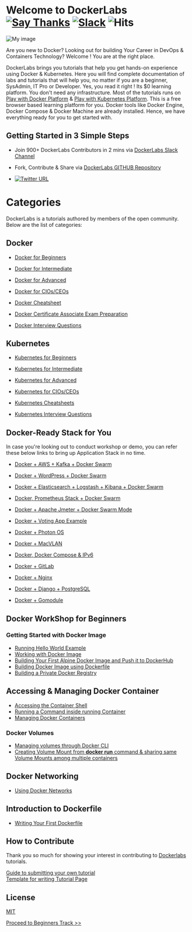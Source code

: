 # Welcome to DockerLabs  [![Say Thanks](https://img.shields.io/badge/SayThanks.io-%E2%98%BC-1EAEDB.svg)](https://saythanks.io/to/collabnix) [![Slack ](https://img.shields.io/badge/collabnix/dockerlabs-pink.svg)](https://tinyurl.com/y973wcq8) ![Hits](https://hitcounter.pythonanywhere.com/count/tag.svg?url=https%3A%2F%2Fcollabnix.github.io%2Fdockerlabs%2F)



![My image](https://raw.githubusercontent.com/collabnix/dockerlabs/master/images/dockerlabs.jpeg)

Are you new to Docker? Looking out for building Your Career in DevOps & Containers Technology?  Welcome ! You are at the right place.

DockerLabs brings you tutorials that help you get hands-on experience using Docker & Kubernetes. Here you will find complete documentation of labs and tutorials that will help you, no matter if you are a beginner, SysAdmin, IT Pro or Developer. Yes, you read it right ! Its $0 learning platform. You don't need any infrastructure. Most of the tutorials runs on [Play with Docker Platform](https://labs.play-with-docker.com/) & [Play with Kubernetes Platform](https://play-with-k8s.com). This is a free browser based learning platform for you. Docker tools like Docker Engine, Docker Compose & Docker Machine are already installed. Hence, we have everything ready for you to get started with.

## Getting Started in 3 Simple Steps

- Join 900+ DockerLabs Contributors in 2 mins via [DockerLabs Slack Channel](https://tinyurl.com/y973wcq8)

- Fork, Contribute & Share via [DockerLabs GITHUB Repository](https://github.com/collabnix/dockerlabs)

-  [![Twitter URL](https://img.shields.io/twitter/url/https/twitter.com/fold_left.svg?style=social&label=Follow%20%40collabnix)](https://twitter.com/collabnix)



# Categories

DockerLabs is a tutorials authored by members of the open community.
Below are the list of categories:

## Docker

- [Docker for Beginners](./beginners/README.md)

- [Docker for Intermediate](./intermediate/README.md)

- [Docker for Advanced](./advanced/README.md)

- [Docker for CIOs/CEOs](./docker/leadership/README.md)

- [Docker Cheatsheet](./docker/cheatsheet/README.md)

- [Docker Certificate Associate Exam Preparation](./docker/dca.md)

- [Docker Interview Questions](./docker/docker-interview-questions.md)


## Kubernetes

- [Kubernetes for Beginners](./kubernetes/README.md)

- [Kubernetes for Intermediate](./kubernetes/Intermediate/README.md)

- [Kubernetes for Advanced](https://github.com/collabnix/dockerlabs/tree/master/kubernetes/README.md)

- [Kubernetes for CIOs/CEOs](./kubernetes/leadership/README.md)

- [Kubernetes Cheatsheets](./kubernetes/cheatsheets)

- [Kubernetes Interview Questions]()


## Docker-Ready Stack for You

In case you're looking out to conduct workshop or demo, you can refer these below links to bring up Application Stack in no time.

- [Docker + AWS + Kafka + Docker Swarm](./intermediate/swarm-mode/beginner-tutorial/swarm-on-aws/README.md)

- [Docker + WordPress + Docker Swarm](./solution/wordpress/README.md)

- [Docker + Elasticsearch + Logstash + Kibana + Docker Swarm](./play-with-docker/ELK/README.md)

- [Docker, Prometheus Stack + Docker Swarm](./play-with-docker/docker-prometheus-swarm/README.md)

- [Docker + Apache Jmeter + Docker Swarm Mode](./play-with-docker/jmeter-docker/README.md)

- [Docker + Voting App Example](./play-with-docker/example-voting-app/README.md)

- [Docker + Photon OS](./play-with-docker/vmware/powercli/README.md)

- [Docker + MacVLAN](./play-with-docker/macvlan/README.md)

- [Docker, Docker Compose & IPv6](./play-with-docker/ipv6/README.md)

- [Docker + GitLab](./play-with-docker/gitlab/README.md)

- [Docker + Nginx ](./play-with-docker/nginx/README.md)

- [Docker + Django + PostgreSQL](./solution/django-postgres/readme.md)

- [Docker + Gomodule](./beginners/httpserver_go_module_and_docker.md)


## Docker WorkShop for Beginners 

### Getting Started with Docker Image

- [Running Hello World Example](https://collabnix.github.io/dockerlabs/beginners/helloworld/)
- [Working with Docker Image](https://collabnix.github.io/dockerlabs/beginners/workingwithdockerimage.html) 
- [Building Your First Alpine Docker Image and Push it to DockerHub](https://collabnix.github.io/dockerlabs/beginners/building-your-first-alpine-container.html)
- [Building Docker Image using Dockerfile](https://collabnix.github.io/dockerlabs/beginners/dockerfile/Writing-dockerfile.html)
- [Building a Private Docker Registry](https://collabnix.github.io/dockerlabs/beginners/build-private-docker-registry.html)

## Accessing & Managing Docker Container

- [Accessing the Container Shell](http://dockerlabs.collabnix.com/beginners/accessing-the-container.html)<br>
- [Running a Command inside running Container](http://dockerlabs.collabnix.com/beginners/running-command-inside-running-container.html)<br>
- [Managing Docker Containers](http://dockerlabs.collabnix.com/beginners/managing-containers.html)<br>


### Docker Volumes

- [Managing volumes through Docker CLI](https://collabnix.github.io/dockerlabs/beginners/volume/managing-volumes-via-docker-cli.html)<br>
- [Creating Volume Mount from **docker run** command & sharing same Volume Mounts among multiple containers](https://collabnix.github.io/dockerlabs/beginners/volume/creating-volume-mount-from-dockercli.html)<br>

## Docker Networking

 - [Using Docker Networks](http://dockerlabs.collabnix.com/beginners/using-docker-network.html)<br>

## Introduction to Dockerfile

- [Writing Your First Dockerfile](https://github.com/collabnix/dockerlabs/blob/master/beginners/dockerfile/Writing-dockerfile.md)


## How to Contribute

Thank you so much for showing your interest in contributing to [Dockerlabs](https://github.com/collabnix/dockerlabs) tutorials.

[Guide to submitting your own tutorial](./CONTRIBUTING.md)<br>
[Template for writing Tutorial Page](./template/EXAMPLE.md)

## License

[MIT](./LICENSE.md)

   [Proceed to Beginners Track >>](./beginners/README.md)
